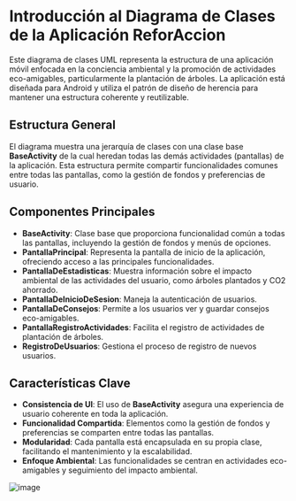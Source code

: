 

# Introducción al Diagrama de Clases de la Aplicación ReforAccion

Este diagrama de clases UML representa la estructura de una aplicación móvil enfocada en la conciencia ambiental y la promoción de actividades eco-amigables, particularmente la plantación de árboles. La aplicación está diseñada para Android y utiliza el patrón de diseño de herencia para mantener una estructura coherente y reutilizable.

## Estructura General

El diagrama muestra una jerarquía de clases con una clase base **BaseActivity** de la cual heredan todas las demás actividades (pantallas) de la aplicación. Esta estructura permite compartir funcionalidades comunes entre todas las pantallas, como la gestión de fondos y preferencias de usuario.

## Componentes Principales

- **BaseActivity**: Clase base que proporciona funcionalidad común a todas las pantallas, incluyendo la gestión de fondos y menús de opciones.
- **PantallaPrincipal**: Representa la pantalla de inicio de la aplicación, ofreciendo acceso a las principales funcionalidades.
- **PantallaDeEstadisticas**: Muestra información sobre el impacto ambiental de las actividades del usuario, como árboles plantados y CO2 ahorrado.
- **PantallaDeInicioDeSesion**: Maneja la autenticación de usuarios.
- **PantallaDeConsejos**: Permite a los usuarios ver y guardar consejos eco-amigables.
- **PantallaRegistroActividades**: Facilita el registro de actividades de plantación de árboles.
- **RegistroDeUsuarios**: Gestiona el proceso de registro de nuevos usuarios.

## Características Clave

- **Consistencia de UI**: El uso de **BaseActivity** asegura una experiencia de usuario coherente en toda la aplicación.
- **Funcionalidad Compartida**: Elementos como la gestión de fondos y preferencias se comparten entre todas las pantallas.
- **Modularidad**: Cada pantalla está encapsulada en su propia clase, facilitando el mantenimiento y la escalabilidad.
- **Enfoque Ambiental**: Las funcionalidades se centran en actividades eco-amigables y seguimiento del impacto ambiental.

![image](https://github.com/user-attachments/assets/1eec290f-2b2f-490e-9bb5-29da37927620)
